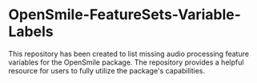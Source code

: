 # OpenSmile-FeatureSets-Variable-Labels
This repository has been created to list missing audio processing feature variables for the OpenSmile package. The repository provides a helpful resource for users to fully utilize the package's capabilities.
